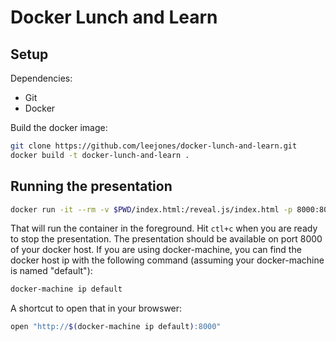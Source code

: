 # Docker Lunch and Learn

## Setup

Dependencies:

* Git
* Docker

Build the docker image:

```bash
git clone https://github.com/leejones/docker-lunch-and-learn.git
docker build -t docker-lunch-and-learn .
```

## Running the presentation

```bash
docker run -it --rm -v $PWD/index.html:/reveal.js/index.html -p 8000:8000 leejones/docker-lunch-and-learn
```

That will run the container in the foreground. Hit `ctl+c` when you are ready to stop the presentation. The presentation should be available on port 8000 of your docker host. If you are using docker-machine, you can find the docker host ip with the following command (assuming your docker-machine is named "default"):

```bash
docker-machine ip default
```

A shortcut to open that in your browswer:

```bash
open "http://$(docker-machine ip default):8000"
```
